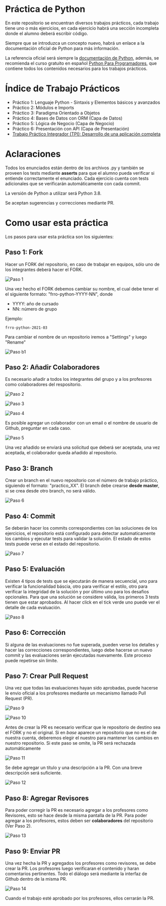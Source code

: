 # Práctica de Python

En este repositorio se encuentran diversos trabajos prácticos, cada trabajo tiene uno o más ejercicios, en cada ejercicio habrá una sección incompleta donde el alumno deberá escribir código. 

Siempre que se introduzca un concepto nuevo, habrá un enlace a la documentación oficial de Python para más información.

La referencia oficial será siempre la [documentación de Python](https://docs.python.org/es/3/), además, se recomienda el curso gratuito en español [Python Para Programadores](https://www.youtube.com/playlist?list=PL6L8P83xTjQ43lioPhb7liCeg5fe6ucaE), que contiene todos los contenidos necesarios para los trabajos prácticos.

# Índice de Trabajo Prácticos

- Práctico 1: Lenguaje Python - Sintaxis y Elementos básicos y avanzados
- Práctico 2: Módulos e Imports
- Práctico 3: Paradigma Orientado a Objetos
- Práctico 4: Bases de Datos con ORM (Capa de Datos)
- Práctico 5: Lógica de Negocio (Capa de Negocio)
- Práctico 6: Presentación con API (Capa de Presentación)
- [Trabajo Práctico Integrador (TPI): Desarrollo de una aplicación completa](TPI/README.md)

# Aclaraciones

Todos los enunciados están dentro de los archivos .py y también se proveen los tests mediante **asserts** para que el alumno pueda verificar si entiende correctamente el enunciado. Cada ejercicio cuenta con tests adicionales que se verificarán automáticamente con cada commit.

La versión de Python a utilizar será Python 3.8.

Se aceptan sugerencias y correcciones mediante PR.


# Como usar esta práctica

Los pasos para usar esta práctica son los siguientes:

## Paso 1: Fork

Hacer un FORK del repositorio, en caso de trabajar en equipos, sólo uno de los integrantes deberá hacer el FORK.

![Paso 1](images/paso_01.png)

Una vez hecho el FORK debemos cambiar su nombre, el cual debe tener el el siguiente formato: "frro-python-YYYY-NN", donde

- YYYY: año de cursado
- NN: número de grupo

Ejemplo:

    frro-python-2021-03

Para cambiar el nombre de un repositorio iremos a "Settings" y luego "Rename"

![Paso b1](images/paso_01_b.png)

## Paso 2: Añadir Colaboradores

Es necesario añadir a todos los integrantes del grupo y a los profesores como colaboradores del respositorio. 

![Paso 2](images/paso_02.png)

![Paso 3](images/paso_03.png)

![Paso 4](images/paso_04.png)

Es posible agregar un colaborador con un email o el nombre de usuario de Github, preguntar en cada caso.

![Paso 5](images/paso_05.png)

Una vez añadido se enviará una solicitud que deberá ser aceptada, una vez aceptada, el colaborador queda añadido al repositorio.


## Paso 3: Branch

Crear un branch en el nuevo repositorio con el número de trabajo práctico, siguiendo el formato: "practico_XX". El branch debe crearse **desde master**, si se crea desde otro branch, no será válido.

![Paso 6](images/paso_06.png)

## Paso 4: Commit

Se deberán hacer los commits correspondientes con las soluciones de los ejercicios, el repositorio está configurado para detectar automaticamente los cambios y ejecutar tests para validar la solución. El estado de estos tests puede verse en el estado del repositorio.

![Paso 7](images/paso_07.png)

## Paso 5: Evaluación

Existen 4 tipos de tests que se ejecutarán de manera secuencial, uno para verificar la funcionalidad báscia, otro para verificar el estilo, otro para verificar la integridad de la solución y por último uno para los desafios opcionales. Para que una solución se considere válida, los primeros 3 tests tienen que estar aprobados. Al hacer click en el tick verde uno puede ver el detalle de cada evaluación.

![Paso 8](images/paso_08.png)

## Paso 6: Corrección

Si alguna de las evaluaciones no fue superada, pueden verse los detalles y hacer las correcciones correspondientes, luego debe hacerse un nuevo commit y las evaluaciones serán ejecutadas nuevamente. Este proceso puede repetirse sin límite.

## Paso 7: Crear Pull Request

Una vez que todas las evaluaciones hayan sido aprobadas, puede hacerse le envio oficial a los profesores mediante un mecanismo llamado Pull Request (PR).

![Paso 9](images/paso_09.png)

![Paso 10](images/paso_10.png)

Antes de crear la PR es necesario verificar que le repositorio de destino sea el FORK y no el original. Si en *base* aparece un repositorio que no es el de nuestra cuenta, deberemos elegir el nuestro para mantener los cambios en nuestro repositorio. Si este paso se omite, la PR será rechazada automáticamente

![Paso 11](images/paso_11.png)

Se debe agregar un título y una descripción a la PR. Con una breve descripción será suficiente.

![Paso 12](images/paso_12.png)


## Paso 8: Agregar Revisores

Para poder corregir la PR es necesario agregar a los profesores como Revisores, esto se hace desde la misma pantalla de la PR. Para poder agregar a los profesores, estos deben ser **colaboradores** del repositorio (Ver Paso 2).

![Paso 13](images/paso_13.png)

## Paso 9: Enviar PR

Una vez hecha la PR y agregados los profesores como revisores, se debe crear la PR. Los profesores luego verificaran el contenido y haran comentarios pertinentes. Todo el diálogo será mediante la interfaz de Github dentro de la misma PR.

![Paso 14](images/paso_14.png)

Cuando el trabajo esté aprobado por los profesores, ellos cerrarán la PR.
